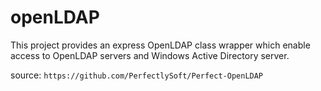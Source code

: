 # openLDAP

This project provides an express OpenLDAP class wrapper which enable access to OpenLDAP servers and Windows Active Directory server.

source: `https://github.com/PerfectlySoft/Perfect-OpenLDAP`
